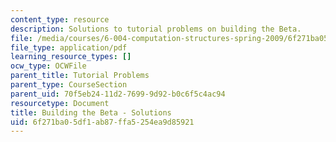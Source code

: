 ```yaml
---
content_type: resource
description: Solutions to tutorial problems on building the Beta.
file: /media/courses/6-004-computation-structures-spring-2009/6f271ba05df1ab87ffa5254ea9d85921_MIT6_004s09_tutor14_sol.pdf
file_type: application/pdf
learning_resource_types: []
ocw_type: OCWFile
parent_title: Tutorial Problems
parent_type: CourseSection
parent_uid: 70f5eb24-11d2-7699-9d92-b0c6f5c4ac94
resourcetype: Document
title: Building the Beta - Solutions
uid: 6f271ba0-5df1-ab87-ffa5-254ea9d85921
---
```

